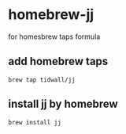 # homebrew-jj

for homesbrew taps formula

## add homebrew taps

```
brew tap tidwall/jj
```

## install jj by homebrew

```
brew install jj
```
